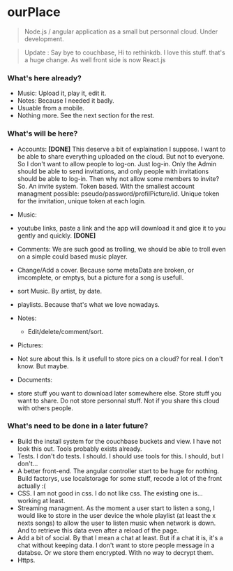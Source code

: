 # ourPlace

> Node.js / angular application as a small but personnal cloud. Under development. 


> Update : Say bye to couchbase, Hi to rethinkdb. I love this stuff. that's a huge change. As well front side is now React.js

### What's here already? 

* Music: Upload it, play it, edit it.
* Notes: Because I needed it badly. 
* Usuable from a mobile.
* Nothing more. See the next section for the rest. 

### What's will be here? 


* Accounts: **[DONE]**
This deserve a bit of explaination I suppose. I want to be able to share everything uploaded on the cloud. But not to everyone. So I don't want to allow people to log-on. Just log-in. Only the Admin should be able to send invitations, and only people with invitations should be able to log-in. Then why not allow some members to invite?  
So. An invite system. Token based. With the smallest account managment possible: pseudo/password/profilPicture/id. 
Unique token for the invitation, unique token at each login.

* Music: 
 * youtube links, paste a link and the app will download it and gice it to you gently and quickly. **[DONE]**
 * Comments: We are such good as trolling, we should be able to troll even on a simple could based music player.
 * Change/Add a cover. Because some metaData are broken, or imcomplete, or emptys, but a picture for a song is usefull. 
 * sort Music. By artist, by date. 
 * playlists. Because that's what we love nowadays.
* Notes: 
  * Edit/delete/comment/sort.
* Pictures: 
 * Not sure about this. Is it usefull to store pics on a cloud? for real. I don't know. But maybe.
* Documents: 
 * store stuff you want to download later somewhere else. Store stuff you want to share. Do not store personnal stuff. Not if you share this cloud with others people. 

### What's need to be done in a later future?

* Build the install system for the couchbase buckets and view. I have not look this out. Tools probably exists already. 
* Tests. I don't do tests. I should. I should use tools for this. I should, but I don't...
* A better front-end. The angular controller start to be huge for nothing. Build factorys, use localstorage for some stuff, recode a lot of the front actually :(
* CSS. I am not good in css. I do not like css. The existing one is... working at least.
* Streaming managment. As the moment a user start to listen a song, I would like to store in the user device the whole playlist (at least the x nexts songs) to allow the user to listen music when network is down. And to retrieve this data even after a reload of the page. 
* Add a bit of social. By that I mean a chat at least. But if a chat it is, it's a chat without keeping data. I don't want to store people message in a databse. Or we store them encrypted. With no way to decrypt them. 
* Https.
